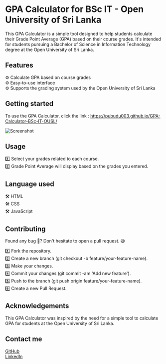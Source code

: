 # GPA Calculator for BSc IT - Open University of Sri Lanka

This GPA Calculator is a simple tool designed to help students calculate their Grade Point Average (GPA) based on their course grades. It's intended for students pursuing a Bachelor of Science in Information Technology degree at the Open University of Sri Lanka.

## Features

⚙️ Calculate GPA based on course grades  
⚙️ Easy-to-use interface  
⚙️ Supports the grading system used by the Open University of Sri Lanka  

## Getting started

To use the GPA Calculator, click the link : https://pubudu003.github.io/GPA-Calculator-BSc-IT-OUSL/  

![Screenshot](https://i.imgur.com/t3CsrcF.png)  

## Usage

1️⃣ Select your grades related to each course.  
2️⃣ Grade Point Average will display based on the grades you entered.  

## Language used

🛠️ HTML  
🛠️ CSS  
🛠️ JavaScript  

## Contributing

Found any bug 🐞? Don't hesitate to open a pull request. 😃  


1️⃣ Fork the repository.  
2️⃣ Create a new branch (git checkout -b feature/your-feature-name).  
3️⃣ Make your changes.  
4️⃣ Commit your changes (git commit -am 'Add new feature').  
5️⃣ Push to the branch (git push origin feature/your-feature-name).  
6️⃣ Create a new Pull Request.  

## Acknowledgements

This GPA Calculator was inspired by the need for a simple tool to calculate GPA for students at the Open University of Sri Lanka.

## Contact me

 [GitHub](https://github.com/Pubudu003)  
 [LinkedIn](https://www.linkedin.com/in/pubudu-lakshan-11499114b/)  

